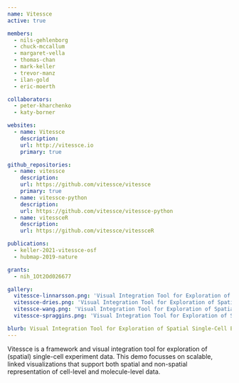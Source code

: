 ```yaml
---
name: Vitessce
active: true

members:
  - nils-gehlenborg
  - chuck-mccallum
  - margaret-vella
  - thomas-chan
  - mark-keller
  - trevor-manz
  - ilan-gold
  - eric-moerth

collaborators:
  - peter-kharchenko
  - katy-borner

websites:
  - name: Vitessce
    description:
    url: http://vitessce.io
    primary: true

github_repositories:
  - name: vitessce
    description:
    url: https://github.com/vitessce/vitessce
    primary: true
  - name: vitessce-python
    description:
    url: https://github.com/vitessce/vitessce-python
  - name: vitessceR
    description:
    url: https://github.com/vitessce/vitessceR

publications:
  - keller-2021-vitessce-osf
  - hubmap-2019-nature

grants:
  - nih_1Ot2Od026677

gallery:
  vitessce-linnarsson.png: 'Visual Integration Tool for Exploration of Spatial Single-Cell Experiments'
  vitessce-dries.png: 'Visual Integration Tool for Exploration of Spatial Single-Cell Experiments'
  vitessce-wang.png: 'Visual Integration Tool for Exploration of Spatial Single-Cell Experiments'
  vitessce-spraggins.png: 'Visual Integration Tool for Exploration of Spatial Single-Cell Experiments'

blurb: Visual Integration Tool for Exploration of Spatial Single-Cell Experiments
---
```


Vitessce is a framework and visual integration tool for exploration of (spatial) single-cell experiment data. This demo focusses on scalable, linked visualizations that support both spatial and non-spatial representation of cell-level and molecule-level data.
